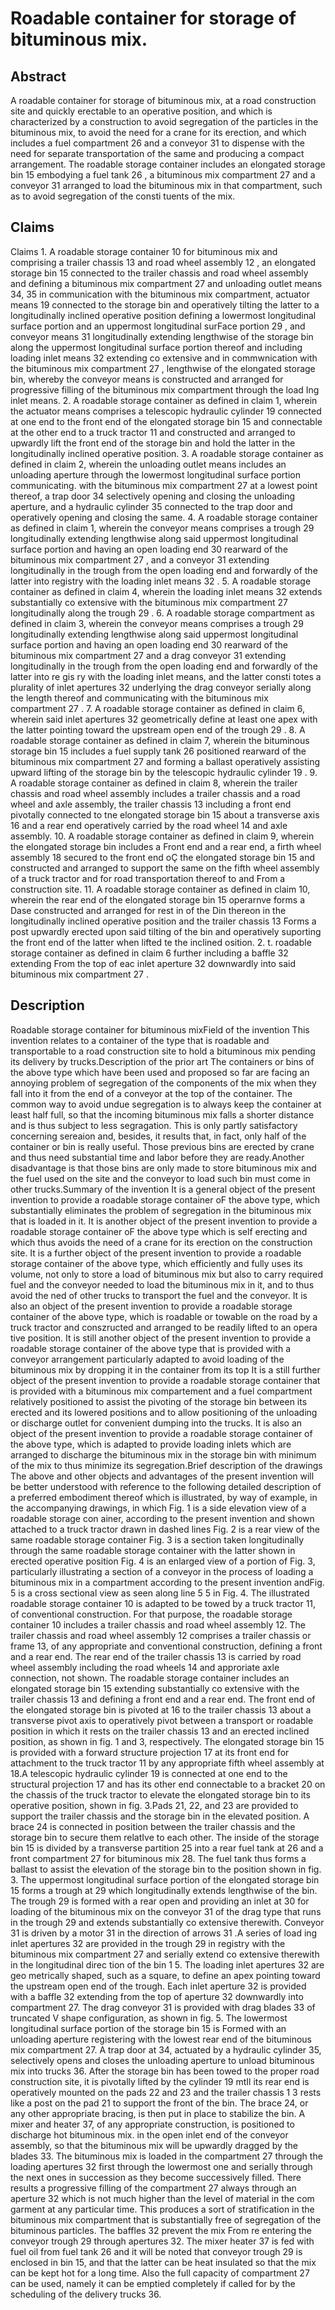 # Roadable container for storage of bituminous mix.

## Abstract
A roadable container for storage of bituminous mix, at a road construction site and quickly erectable to an operative position, and which is characterized by a construction to avoid segregation of the particles in the bituminous mix, to avoid the need for a crane for its erection, and which includes a fuel compartment 26 and a conveyor 31 to dispense with the need for separate transportation of the same and producing a compact arrangement. The roadable storage container includes an elongated storage bin 15 embodying a fuel tank 26 , a bituminous mix compartment 27 and a conveyor 31 arranged to load the bituminous mix in that compartment, such as to avoid segregation of the consti tuents of the mix.

## Claims
Claims 1. A roadable storage container 10 for bituminous mix and comprising a trailer chassis 13 and road wheel assembly 12 , an elongated storage bin 15 connected to the trailer chassis and road wheel assembly and defining a bituminous mix compartment 27 and unloading outlet means 34, 35 in communication with the bituminous mix compartment, actuator means 19 connected to the storage bin and operatively tilting the latter to a longitudinally inclined operative position defining a lowermost longitudinal surface portion and an uppermost longitudinal surFace portion 29 , and conveyor means 31 longitudinally extending lengthwise of the storage bin along the uppermost longitudinal surface portion thereof and including loading inlet means 32 extending co extensive and in commwnication with the bituminous mix compartment 27 , lengthwise of the elongated storage bin, whereby the conveyor means is constructed and arranged for progressive filling of the bituminous mix compartment through the load Ing inlet means. 2. A roadable storage container as defined in claim 1, wherein the actuator means comprises a telescopic hydraulic cylinder 19 connected at one end to the front end of the elongated storage bin 15 and connectable at the other end to a truck tractor 11 and constructed and arranged to upwardly lift the front end of the storage bin and hold the latter in the longitudinally inclined operative position. 3. A roadable storage container as defined in claim 2, wherein the unloading outlet means includes an unloading aperture through the lowermost longitudinal surface portion communicating. with the bituminous mix compartment 27 at a lowest point thereof, a trap door 34 selectively opening and closing the unloading aperture, and a hydraulic cylinder 35 connected to the trap door and operatively opening and closing the same. 4. A roadable storage container as defined in claim 1, wherein the conveyor means comprises a trough 29 longitudinally extending lengthwise along said uppermost longitudinal surface portion and having an open loading end 30 rearward of the bituminous mix compartment 27 , and a conveyor 31 extending longitudinally in the trough from the open loading end and forwardly of the latter into registry with the loading inlet means 32 . 5. A roadable storage container as defined in claim 4, wherein the loading inlet means 32 extends substantially co extensive with the bituminous mix compartment 27 longitudinally along the trough 29 . 6. A roadable storage compartment as defined in claim 3, wherein the conveyor means comprises a trough 29 longitudinally extending lengthwise along said uppermost longitudinal surface portion and having an open loading end 30 rearward of the bituminous mix compartment 27 and a drag conveyor 31 extending longitudinally in the trough from the open loading end and forwardly of the latter into re gis ry with the loading inlet means, and the latter consti totes a plurality of inlet apertures 32 underlying the drag conveyor serially along the length thereof and communicating with the bituminous mix compartment 27 . 7. A roadable storage container as defined in claim 6, wherein said inlet apertures 32 geometrically define at least one apex with the latter pointing toward the upstream open end of the trough 29 . 8. A roadable storage container as defined in claim 7, wherein the bituminous storage bin 15 includes a fuel supply tank 26 positioned rearward of the bituminous mix compartment 27 and forming a ballast operatively assisting upward lifting of the storage bin by the telescopic hydraulic cylinder 19 . 9. A roadable storage container as defined in claim 8, wherein the trailer chassis and road wheel assembly includes a trailer chassis and a road wheel and axle assembly, the trailer chassis 13 including a front end pivotally connected to tne elongated storage bin 15 about a transverse axis 16 and a rear end operatively carried by the road wheel 14 and axle assembly. 10. A roadable storage container as defined in claim 9, wherein the elongated storage bin includes a Front end and a rear end, a firth wheel assembly 18 secured to the front end oÇ the elongated storage bin 15 and constructed and arranged to support the same on the fifth wheel assembly of a truck tractor and for road transportation thereof to and From a construction site. 11. A roadable storage container as defined in claim 10, wherein the rear end of the elongated storage bin 15 operarnve forms a Dase constructed and arranged for rest in of the Din thereon in the longitudinally inclined operative position and the trailer chassis 13 Forms a post upwardly erected upon said tilting of the bin and operatively suporting the front end of the latter when lifted te the inclined osition. 2. t. roadable storage container as defined in claim 6 further including a baffle 32 extending From the top of eac inlet aperture 32 downwardly into said bituminous mix compartment 27 .

## Description
Roadable storage container for bituminous mixField of the invention This invention relates to a container of the type that is roadable and transportable to a road construction site to hold a bituminous mix pending its delivery by trucks.Description of the prior art The containers or bins of the above type which have been used and proposed so far are facing an annoying problem of segregation of the components of the mix when they fall into it from the end of a conveyor at the top of the container. The common way to avoid undue segregation is to always keep the container at least half full, so that the incoming bituminous mix falls a shorter distance and is thus subject to less segragation. This is only partly satisfactory concerning sereaion and, besides, it results that, in fact, only half of the container or bin is really useful. Those previous bins are erected by crane and thus need substantial time and labor before they are ready.Another disadvantage is that those bins are only made to store bituminous mix and the fuel used on the site and the conveyor to load such bin must come in other trucks.Summary of the invention It is a general object of the present invention to provide a roadable storage container oF the above type, which substantially eliminates the problem of segregation in the bituminous mix that is loaded in it. It is another object of the present invention to provide a roadable storage container oF the above type which is self erecting and which thus avoids the need of a crane for its erection on the construction site. It is a further object of the present invention to provide a roadable storage container of the above type, which efficiently and fully uses its volume, not only to store a load of bituminous mix but also to carry required fuel and the conveyor needed to load the bituminous mix in it, and to thus avoid the ned of other trucks to transport the fuel and the conveyor. It is also an object of the present invention to provide a roadable storage container of the above type, which is roadable or towable on the road by a truck tractor and conszructed and arranged to be readily lifted to an opera tive position. It is still another object of the present invention to provide a roadable storage container of the above type that is provided with a conveyor arrangement particularly adapted to avoid loading of the bituminous mix by dropping it in the container from its top It is a still further object of the present invention to provide a roadable storage container that is provided with a bituminous mix compartement and a fuel compartment relatively positioned to assist the pivoting of the storage bin between its erected and its lowered positions and to allow positioning of the unloading or discharge outlet for convenient dumping into the trucks. It is also an object of the present invention to provide a roadable storage container of the above type, which is adapted to provide loading inlets which are arranged to discharge the bituminous mix in the storage bin with minimum of the mix to thus minimize its segregation.Brief description of the drawings The above and other objects and advantages of the present invention will be better understood with reference to the following detailed description of a preferred embodiment thereof which is illustrated, by way of example, in the accompanying drawings, in which Fig. 1 is a side elevation view of a roadable storage con ainer, according to the present invention and shown attached to a truck tractor drawn in dashed lines Fig. 2 is a rear view of the same roadable storage container Fig. 3 is a section taken longitudinally through the same roadable storage container with the latter shown in erected operative position Fig. 4 is an enlarged view of a portion of Fig. 3, particularly illustrating a section of a conveyor in the process of loading a bituminous mix in a compartment according to the present invention andFig. 5 is a cross sectional view as seen along line 5 5 in Fig. 4. The illustrated roadable storage container 10 is adapted to be towed by a truck tractor 11, of conventional construction. For that purpose, the roadable storage container 10 includes a trailer chassis and road wheel assembly 12. The trailer chassis and road wheel assembly 12 comprises a trailer chassis or frame 13, of any appropriate and conventional construction, defining a front and a rear end. The rear end of the trailer chassis 13 is carried by road wheel assembly including the road wheels 14 and approriate axle connection, not shown. The roadable storage container includes an elongated storage bin 15 extending substantially co extensive with the trailer chassis 13 and defining a front end and a rear end. The front end of the elongated storage bin is pivoted at 16 to the trailer chassis 13 about a transverse pivot axis to operatively pivot between a transport or roadable position in which it rests on the trailer chassis 13 and an erected inclined position, as shown in fig. 1 and 3, respectively. The elongated storage bin 15 is provided with a forward structure projection 17 at its front end for attachment to the truck tractor 11 by any appropriate fifth wheel assembly at 18.A telescopic hydraulic cylinder 19 is connected at one end to the structural projection 17 and has its other end connectable to a bracket 20 on the chassis of the truck tractor to elevate the elongated storage bin to its operative position, shown in fig. 3.Pads 21, 22, and 23 are provided to support the trailer chassis and the storage bin in the elevated position. A brace 24 is connected in position between the trailer chassis and the storage bin to secure them relatIve to each other. The inside of the storage bin 15 is divided by a transverse partition 25 into a rear fuel tank at 26 and a front compartment 27 for bituminous mix 28. The fuel tank thus forms a ballast to assist the elevation of the storage bin to the position shown in fig. 3. The uppermost longitudinal surface portion of the elongated storage bin 15 forms a trough at 29 which longitudinally extends lengthwise of the bin. The trough 29 is formed with a rear open and providing an inlet at 30 for loading of the bituminous mix on the conveyor 31 of the drag type that runs in the trough 29 and extends substantially co extensive therewith. Conveyor 31 is driven by a motor 31 in the direction of arrows 31 .A series of load ing inlet apertures 32 are provided in the trough 29 in registry with the bituminous mix compartment 27 and serially extend co extensive therewith in the longitudinal direc tion of the bin 1 5. The loading inlet apertures 32 are geo metrically shaped, such as a square, to define an apex pointing toward the upstream open end of the trough. Each inlet aperture 32 is provided with a baffle 32 extending from the top of aperture 32 downwardly into compartment 27. The drag conveyor 31 is provided with drag blades 33 of truncated V shape configuration, as shown in fig. 5. The lowermost longitudinal surface portion of the storage bin 15 is Formed with an unloading aperture registering with the lowest rear end of the bituminous mix compartment 27. A trap door at 34, actuated by a hydraulic cylinder 35, selectively opens and closes the unloading aperture to unload bituminous mix into trucks 36. After the storage bin has been towed to the proper road construction site, it is pivotally lifted by the cylinder 19 mtIl its rear end is operatively mounted on the pads 22 and 23 and the trailer chassis 1 3 rests like a post on the pad 21 to support the front of the bin. The brace 24, or any other appropriate bracing, is then put in place to stabilize the bin. A mixer and heater 37, of any appropriate construction, is positioned to discharge hot bituminous mix. in the open inlet end of the conveyor assembly, so that the bituminous mix will be upwardly dragged by the blades 33. The bituminous mix is loaded in the compartment 27 through the loading apertures 32 first through the lowermost one and serially through the next ones in succession as they become successively filled. There results a progressive filling of the compartment 27 always through an aperture 32 which is not much higher than the level of material in the com garment at any particular time. This produces a sort of stratification in the bituminous mix compartment that is substantially free of segregation of the bituminous particles. The baffles 32 prevent the mix From re entering the conveyor trough 29 through apertures 32. The mixer heater 37 is fed with fuel oil from fuel tank 26 and it will be noted that conveyor trough 29 is enclosed in bin 15, and that the latter can be heat insulated so that the mix can be kept hot for a long time. Also the full capacity of compartment 27 can be used, namely it can be emptied completely if called for by the scheduling of the delivery trucks 36.